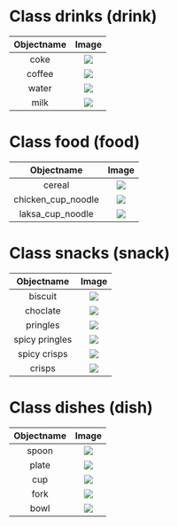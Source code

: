 # Class drinks (drink)

| Objectname |       Image       |
| :--------: | :---------------: |
|    coke    |  ![](./coke.jpg)  |
|   coffee   | ![](./coffee.jpg) |
|   water    | ![](./water.jpg)  |
|    milk    |  ![](./milk.jpg)  |

# Class food (food)

|     Objectname     |         Image          |
| :----------------: | :--------------------: |
|       cereal       |   ![](./cereal.jpg)    |
| chicken_cup_noodle | ![](./cupNoodle-1.jpg) |
|  laksa_cup_noodle  | ![](./cupNoodle-2.jpg) |

# Class snacks (snack)

|   Objectname   |         Image         |
| :------------: | :-------------------: |
|    biscuit     |  ![](./biscuit.jpg)   |
|    choclate    | ![](./chocolate.jpg)  |
|    pringles    | ![](./pringles-1.jpg) |
| spicy pringles | ![](./pringles-2.jpg) |
|  spicy crisps  |  ![](./crisps-1.jpg)  |
|     crisps     |  ![](./crisps-2.jpg)  |

# Class dishes (dish)

| Objectname |      Image       |
| :--------: | :--------------: |
|   spoon    | ![](./spoon.jpg) |
|   plate    | ![](./plate.png) |
|    cup     |  ![](./cup.jpg)  |
|    fork    | ![](./fork.jpg)  |
|    bowl    | ![](./bowl.jpg)  |
